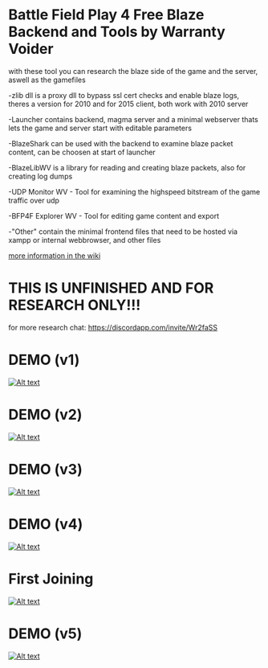 # Battle Field Play 4 Free Blaze Backend and Tools by Warranty Voider

with these tool you can research the blaze side of the game and the server, aswell as the gamefiles

-zlib dll is a proxy dll to bypass ssl cert checks and enable blaze logs, theres a version for 2010 and for 2015 client, both work with 2010 server

-Launcher contains backend, magma server and a minimal webserver thats lets the game and server start with editable parameters

-BlazeShark can be used with the backend to examine blaze packet content, can be choosen at start of launcher

-BlazeLibWV is a library for reading and creating blaze packets, also for creating log dumps

-UDP Monitor WV - Tool for examining the highspeed bitstream of the game traffic over udp

-BFP4F Explorer WV - Tool for editing game content and export

-"Other" contain the minimal frontend files that need to be hosted via xampp or internal webbrowser, and other files

[more information in the wiki](https://github.com/zeroKilo/BFP4FToolsWV/wiki)


# THIS IS UNFINISHED AND FOR RESEARCH ONLY!!!


for more research chat: https://discordapp.com/invite/Wr2faSS


# DEMO (v1)

[![Alt text](https://img.youtube.com/vi/lI8_xpKC2vI/0.jpg)](https://www.youtube.com/watch?v=lI8_xpKC2vI)

# DEMO (v2)

[![Alt text](https://img.youtube.com/vi/MoaW1es4xbY/0.jpg)](https://www.youtube.com/watch?v=MoaW1es4xbY)

# DEMO (v3)

[![Alt text](https://img.youtube.com/vi/z9EfC4xNQZQ/0.jpg)](https://www.youtube.com/watch?v=z9EfC4xNQZQ)

# DEMO (v4)

[![Alt text](https://img.youtube.com/vi/BtnpACHK07w/0.jpg)](https://www.youtube.com/watch?v=BtnpACHK07w)

# First Joining

[![Alt text](https://img.youtube.com/vi/EX3aHWkbB6o/0.jpg)](https://www.youtube.com/watch?v=EX3aHWkbB6o)

# DEMO (v5)

[![Alt text](https://img.youtube.com/vi/iVllQPzRs1M/0.jpg)](https://www.youtube.com/watch?v=iVllQPzRs1M)